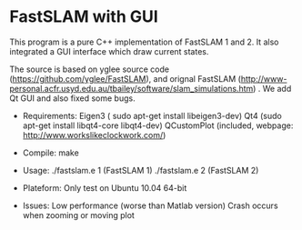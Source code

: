 FastSLAM with GUI
========

This program is a pure C++ implementation of FastSLAM 1 and 2. It also integrated a GUI interface which draw current states.

The source is based on yglee source code (https://github.com/yglee/FastSLAM), and orignal FastSLAM (http://www-personal.acfr.usyd.edu.au/tbailey/software/slam_simulations.htm) . We add Qt GUI and also fixed some bugs. 

- Requirements:
    Eigen3 ( sudo apt-get install libeigen3-dev)
    Qt4 (sudo apt-get install libqt4-core libqt4-dev)
    QCustomPlot (included, webpage: http://www.workslikeclockwork.com/) 
    
- Compile:
    make
    
- Usage:
    ./fastslam.e 1 (FastSLAM 1)
    ./fastslam.e 2 (FastSLAM 2)
    
- Plateform:
    Only test on Ubuntu 10.04 64-bit
    

- Issues:
    Low performance (worse than Matlab version)
    Crash occurs when zooming or moving plot
    


